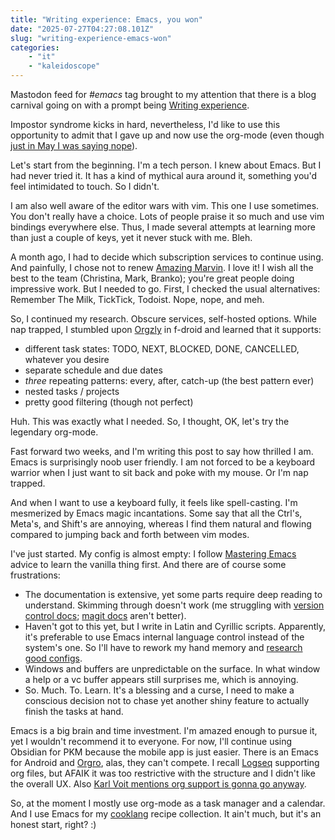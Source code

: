 ```yaml
---
title: "Writing experience: Emacs, you won"
date: "2025-07-27T04:27:08.101Z"
slug: "writing-experience-emacs-won"
categories:
    - "it"
    - "kaleidoscope"
---
```




Mastodon feed for *#emacs* tag brought to my attention that there is a blog carnival going on with a prompt being [Writing experience](https://gregnewman.io/blog/emacs-carnival-2025-07-writing-experience/). 

Impostor syndrome kicks in hard, nevertheless, I'd like to use this opportunity to admit that I gave up and now use the org-mode (even though [just in May I was saying nope](https://infosec.exchange/@aviskase/114569892013739109)). 

Let's start from the beginning. I'm a tech person. I knew about Emacs. But I had never tried it. It has a kind of mythical aura around it, something you'd feel intimidated to touch. So I didn't.

I am also well aware of the editor wars with vim. This one I use sometimes. You don't really have a choice. Lots of people praise it so much and use vim bindings everywhere else. Thus, I made several attempts at learning more than just a couple of keys, yet it never stuck with me. Bleh.

A month ago, I had to decide which subscription services to continue using. And painfully, I chose not to renew [Amazing Marvin](https://amazingmarvin.com/). I love it! I wish all the best to the team (Christina, Mark, Branko); you're great people doing impressive work. But I needed to go. First, I checked the usual alternatives: Remember The Milk, TickTick, Todoist. Nope, nope, and meh. 

So, I continued my research. Obscure services, self-hosted options. While nap trapped, I stumbled upon [Orgzly](https://www.orgzlyrevived.com/) in f-droid and learned that it supports:
- different task states: TODO, NEXT, BLOCKED, DONE, CANCELLED, whatever you desire
- separate schedule and due dates
- *three* repeating patterns: every, after, catch-up (the best pattern ever)
- nested tasks / projects
- pretty good filtering (though not perfect)

Huh. This was exactly what I needed. So, I thought, OK, let's try the legendary org-mode. 

Fast forward two weeks, and I'm writing this post to say how thrilled I am. Emacs is surprisingly noob user friendly. I am not forced to be a keyboard warrior when I just want to sit back and poke with my mouse. Or I'm nap trapped. 

And when I want to use a keyboard fully, it feels like spell-casting. I'm mesmerized by Emacs magic incantations. Some say that all the Ctrl's, Meta's, and Shift's are annoying, whereas I find them natural and flowing compared to jumping back and forth between vim modes.

I've just started. My config is almost empty: I follow [Mastering Emacs](https://www.masteringemacs.org/) advice to learn the vanilla thing first. And there are of course some frustrations:
- The documentation is extensive, yet some parts require deep reading to understand. Skimming through doesn't work (me struggling with [version control docs](https://www.gnu.org/software/emacs/manual/html_node/emacs/Version-Control.html); [magit docs](https://magit.vc/) aren't better).
- Haven't got to this yet, but I write in Latin and Cyrillic scripts. Apparently, it's preferable to use Emacs internal language control instead of the system's one. So I'll have to rework my hand memory and [research good configs](https://github.com/dunmaksim/emacs-russian-techwriter-input-method).
- Windows and buffers are unpredictable on the surface. In what window a help or a vc buffer appears still surprises me, which is annoying.
- So. Much. To. Learn. It's a blessing and a curse, I need to make a conscious decision not to chase yet another shiny feature to actually finish the tasks at hand.


Emacs is a big brain and time investment. I'm amazed enough to pursue it, yet I wouldn't recommend it to everyone. For now, I'll continue using Obsidian for PKM because the mobile app is just easier. There is an Emacs for Android and [Orgro](https://orgro.org/), alas, they can't compete. I recall [Logseq](https://logseq.com/) supporting org files, but AFAIK it was too restrictive with the structure and I didn't like the overall UX. Also [Karl Voit mentions org support is gonna go anyway](https://karl-voit.at/2024/01/28/logseq-from-org-pov/).

So, at the moment I mostly use org-mode as a task manager and a calendar. And I use Emacs for my [cooklang](https://cooklang.org/) recipe collection. It ain't much, but it's an honest start, right? :)